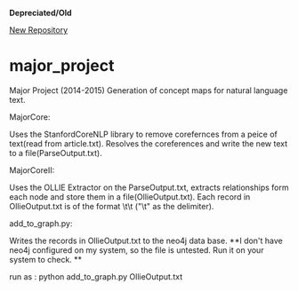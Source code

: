 **Depreciated/Old**

[New Repository](https://github.com/amankaushik/Concept-Map-Generation-from-Natural-Language-Text---Part-1)

major_project
=============

Major Project (2014-2015)
Generation of concept maps for natural language text.

MajorCore:

Uses the StanfordCoreNLP library to remove corefernces from a peice of text(read from article.txt). Resolves the coreferences and write the new text to a file(ParseOutput.txt).

MajorCoreII:

Uses the OLLIE Extractor on the ParseOutput.txt, extracts relationships form each node and store them in a file(OllieOutput.txt). Each record in OllieOutput.txt is of the format <entity>\t<relation>\t<entity> ("\t" as the delimiter).

add_to_graph.py:

Writes the records in OllieOutput.txt to the neo4j data base. 
**I don't have neo4j configured on my system, so the file is untested. Run it on your system to check. **

run as : python add_to_graph.py OllieOutput.txt

